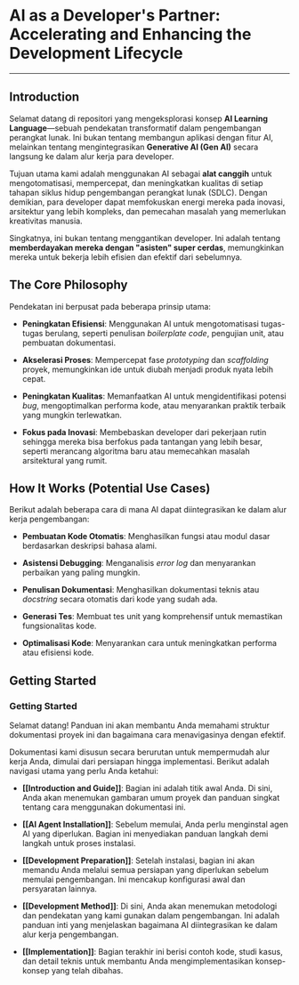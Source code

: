 # AI as a Developer's Partner: Accelerating and Enhancing the Development Lifecycle

---

## Introduction

Selamat datang di repositori yang mengeksplorasi konsep **AI Learning Language**—sebuah pendekatan transformatif dalam pengembangan perangkat lunak. Ini bukan tentang membangun aplikasi dengan fitur AI, melainkan tentang mengintegrasikan **Generative AI (Gen AI)** secara langsung ke dalam alur kerja para developer.

Tujuan utama kami adalah menggunakan AI sebagai **alat canggih** untuk mengotomatisasi, mempercepat, dan meningkatkan kualitas di setiap tahapan siklus hidup pengembangan perangkat lunak (SDLC). Dengan demikian, para developer dapat memfokuskan energi mereka pada inovasi, arsitektur yang lebih kompleks, dan pemecahan masalah yang memerlukan kreativitas manusia.

Singkatnya, ini bukan tentang menggantikan developer. Ini adalah tentang **memberdayakan mereka dengan "asisten" super cerdas**, memungkinkan mereka untuk bekerja lebih efisien dan efektif dari sebelumnya.

## The Core Philosophy

Pendekatan ini berpusat pada beberapa prinsip utama:

- **Peningkatan Efisiensi**: Menggunakan AI untuk mengotomatisasi tugas-tugas berulang, seperti penulisan _boilerplate code_, pengujian unit, atau pembuatan dokumentasi.
    
- **Akselerasi Proses**: Mempercepat fase _prototyping_ dan _scaffolding_ proyek, memungkinkan ide untuk diubah menjadi produk nyata lebih cepat.
    
- **Peningkatan Kualitas**: Memanfaatkan AI untuk mengidentifikasi potensi _bug_, mengoptimalkan performa kode, atau menyarankan praktik terbaik yang mungkin terlewatkan.
    
- **Fokus pada Inovasi**: Membebaskan developer dari pekerjaan rutin sehingga mereka bisa berfokus pada tantangan yang lebih besar, seperti merancang algoritma baru atau memecahkan masalah arsitektural yang rumit.
    

## How It Works (Potential Use Cases)

Berikut adalah beberapa cara di mana AI dapat diintegrasikan ke dalam alur kerja pengembangan:

- **Pembuatan Kode Otomatis**: Menghasilkan fungsi atau modul dasar berdasarkan deskripsi bahasa alami.
    
- **Asistensi Debugging**: Menganalisis _error log_ dan menyarankan perbaikan yang paling mungkin.
    
- **Penulisan Dokumentasi**: Menghasilkan dokumentasi teknis atau _docstring_ secara otomatis dari kode yang sudah ada.
    
- **Generasi Tes**: Membuat tes unit yang komprehensif untuk memastikan fungsionalitas kode.
    
- **Optimalisasi Kode**: Menyarankan cara untuk meningkatkan performa atau efisiensi kode.
    

## Getting Started

### Getting Started

Selamat datang! Panduan ini akan membantu Anda memahami struktur dokumentasi proyek ini dan bagaimana cara menavigasinya dengan efektif.

Dokumentasi kami disusun secara berurutan untuk mempermudah alur kerja Anda, dimulai dari persiapan hingga implementasi. Berikut adalah navigasi utama yang perlu Anda ketahui:

- **[[Introduction and Guide]]**: Bagian ini adalah titik awal Anda. Di sini, Anda akan menemukan gambaran umum proyek dan panduan singkat tentang cara menggunakan dokumentasi ini.
    
- **[[AI Agent Installation]]**: Sebelum memulai, Anda perlu menginstal agen AI yang diperlukan. Bagian ini menyediakan panduan langkah demi langkah untuk proses instalasi.
    
- **[[Development Preparation]]**: Setelah instalasi, bagian ini akan memandu Anda melalui semua persiapan yang diperlukan sebelum memulai pengembangan. Ini mencakup konfigurasi awal dan persyaratan lainnya.
    
- **[[Development Method]]**: Di sini, Anda akan menemukan metodologi dan pendekatan yang kami gunakan dalam pengembangan. Ini adalah panduan inti yang menjelaskan bagaimana AI diintegrasikan ke dalam alur kerja pengembangan.
    
- **[[Implementation]]**: Bagian terakhir ini berisi contoh kode, studi kasus, dan detail teknis untuk membantu Anda mengimplementasikan konsep-konsep yang telah dibahas.
